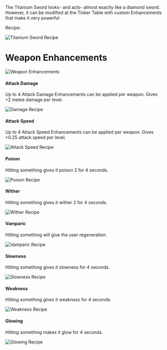 The Titanium Sword looks- and acts- almost exactly like a diamond sword. However, it can be modified at the Tinker Table with custom Enhancements that make it very powerful

Recipe:

![Titanium Sword Recipe](https://i.imgur.com/Q2iPni0.png?1)

# Weapon Enhancements

![Weapon Enhancements](https://i.imgur.com/o54VHbV.png?1)

#### Attack Damage

Up to 4 Attack Damage Enhancements can be applied per weapon. Gives +2 melee damage per level.

![Damage Recipe](https://i.imgur.com/y6acuwT.png?1)

#### Attack Speed

Up to 4 Attack Speed Enhancements can be applied per weapon. Gives +0.25 attack speed per level.

![Attack Speed Recipe](https://i.imgur.com/Ie3OVlO.png?1)

#### Poison

Hitting something gives it poison 2 for 4 seconds.

![Poison Recipe](https://i.imgur.com/Q3SPTgl.png?1)

#### Wither

Hitting something gives it wither 2 for 4 seconds.

![Wither Recipe](https://i.imgur.com/p2jYYyA.png?1)

#### Vamparic

Hitting something will give the user regeneration.

![Vamparic Recipe](https://i.imgur.com/PDxVfkX.png?1)

#### Slowness

Hitting something gives it slowness for 4 seconds.

![Slowness Recipe](https://i.imgur.com/Qlrgr3H.png?1)

#### Weakness

Hitting something gives it weakness for 4 seconds.

![Weakness Recipe](https://i.imgur.com/MKshGnv.png?1)

#### Glowing

Hitting something makes it glow for 4 seconds.

![Glowing Recipe](https://i.imgur.com/vD3NzsA.png?1)